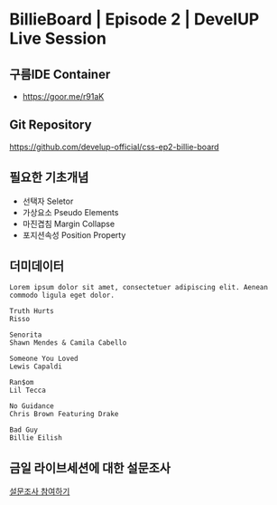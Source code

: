 # BillieBoard | Episode 2 | DevelUP Live Session

## 구름IDE Container
- https://goor.me/r91aK

## Git Repository
https://github.com/develup-official/css-ep2-billie-board

## 필요한 기초개념
- 선택자 Seletor
- 가상요소 Pseudo Elements 
- 마진겹침 Margin Collapse 
- 포지션속성 Position Property

## 더미데이터
```
Lorem ipsum dolor sit amet, consectetuer adipiscing elit. Aenean commodo ligula eget dolor.

Truth Hurts
Risso

Senorita
Shawn Mendes & Camila Cabello

Someone You Loved
Lewis Capaldi

Ran$om
Lil Tecca

No Guidance
Chris Brown Featuring Drake

Bad Guy
Billie Eilish
```

## 금일 라이브세션에 대한 설문조사
[설문조사 참여하기](https://docs.google.com/forms/d/e/1FAIpQLSeEIZihnkWejqqtA2sXG56Neinr-F9yGt0-HAobfbBFSY65DA/viewform)
